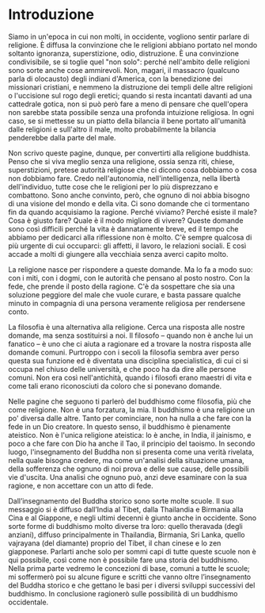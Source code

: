 # Introduzione

Siamo in un'epoca in cui non molti, in occidente, vogliono sentir parlare di religione. È diffusa la convinzione che le religioni abbiano portato nel mondo soltanto ignoranza, superstizione, odio, distruzione. È una convinzione condivisibile, se si toglie quel "non solo": perché nell'ambito delle religioni sono sorte anche cose ammirevoli. Non, magari, il massacro (qualcuno parla di olocausto) degli indiani d'America, con la benedizione dei missionari cristiani, e nemmeno la distruzione dei templi delle altre religioni o l'uccisione sul rogo degli eretici; quando si resta incantati davanti ad una cattedrale gotica, non si può però fare a meno di pensare che quell'opera non sarebbe stata possibile senza una profonda intuizione religiosa. In ogni caso, se si mettesse su un piatto della bilancia il bene portato all'umanità dalle religioni e sull'altro il male, molto probabilmente la bilancia penderebbe dalla parte del male.

Non scrivo queste pagine, dunque, per convertirti alla religione buddhista. Penso che si viva meglio senza una religione, ossia senza riti, chiese, superstizioni, pretese autorità religiose che ci dicono cosa dobbiamo o cosa non dobbiamo fare. Credo nell'autonomia, nell'intelligenza, nella libertà dell'individuo, tutte cose che le religioni per lo più disprezzano e combattono. Sono anche convinto, però, che ognuno di noi abbia bisogno di una visione del mondo e della vita. Ci sono domande che ci tormentano fin da quando acquisiamo la ragione. Perché viviamo? Perché esiste il male? Cosa è giusto fare? Quale è il modo migliore di vivere? Queste domande sono così difficili perché la vita è dannatamente breve, ed il tempo che abbiamo per dedicarci alla riflessione non è molto. C'è sempre qualcosa di più urgente di cui occuparci: gli affetti, il lavoro, le relazioni sociali. E così accade a molti di giungere alla vecchiaia senza averci capito molto.

La religione nasce per rispondere a queste domande. Ma lo fa a modo suo: con i miti, con i dogmi, con le autorità che pensano al posto nostro. Con la fede, che prende il posto della ragione. C'è da sospettare che sia una soluzione peggiore del male che vuole curare, e basta passare qualche minuto in compagnia di una persona veramente religiosa per rendersene conto.

La filosofia è una alternativa alla religione. Cerca una risposta alle nostre domande, ma senza sostituirsi a noi. Il filosofo – quando non è anche lui un fanatico – è uno che ci aiuta a ragionare ed a trovare la nostra risposta alle domande comuni. Purtroppo con i secoli la filosofia sembra aver perso questa sua funzione ed è diventata una disciplina specialistica, di cui ci si occupa nel chiuso delle università, e che poco ha da dire alle persone comuni. Non era così nell'antichità, quando i filosofi erano maestri di vita e come tali erano riconosciuti da coloro che si ponevano domande.

Nelle pagine che seguono ti parlerò del buddhismo come filosofia, più che come religione. Non è una forzatura, la mia. Il buddhismo è una religione un po' diversa dalle altre. Tanto per cominciare, non ha nulla a che fare con la fede in un Dio creatore. In questo senso, il buddhismo è pienamente ateistico. Non è l'unica religione ateistica: lo è anche, in India, il jainismo, e poco a che fare con Dio ha anche il Tao, il principio del taoismo. In secondo luogo, l'insegnamento del Buddha non si presenta come una verità rivelata, nella quale bisogna credere, ma come un'analisi della situazione umana, della sofferenza che ognuno di noi prova e delle sue cause, delle possibili vie d'uscita. Una analisi che ognuno può, anzi deve esaminare con la sua ragione, e non accettare con un atto di fede.

Dall’insegnamento del Buddha storico sono sorte molte scuole. Il suo messaggio si è diffuso dall’India al Tibet, dalla Thailandia e Birmania alla Cina e al Giappone, e negli ultimi decenni è giunto anche in occidente. Sono sorte forme di buddhismo molto diverse tra loro: quello theravada (degli anziani), diffuso principalmente in Thailandia, Birmania, Sri Lanka, quello vajrayana (del diamante) proprio del Tibet, il chan cinese e lo zen giapponese. Parlarti anche solo per sommi capi di tutte queste scuole non è qui possibile, così come non è possibile fare una storia del buddhismo. Nella prima parte vedremo le concezioni di base, comuni a tutte le scuole; mi soffermerò poi su alcune figure e scritti che vanno oltre l’insegnamento del Buddha storico e che gettano le basi per i diversi sviluppi successivi del buddhismo. In conclusione ragionerò sulle possibilità di un buddhismo occidentale.
